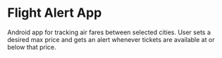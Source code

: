# Flight Alert App
Android app for tracking air fares between selected cities. User sets a desired max price and gets an alert whenever tickets are available at or below that price.
